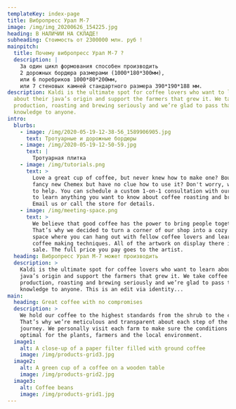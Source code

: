 ```yaml
---
templateKey: index-page
title: Вибропресс Урал М-7
image: /img/img_20200626_154225.jpg
heading: В НАЛИЧИИ НА СКЛАДЕ!
subheading: Стоимость от 2300000 млн. руб !
mainpitch:
  title: Почему вибропресс Урал М-7 ?
  description: |
    За один цикл формования способен производить 
    2 дорожных бордюра размерами (1000*180*300мм),
    или 6 поребриков 1000*80*200мм, 
    или 7 стеновых камней стандартного размера 390*190*188 мм.
description: Kaldi is the ultimate spot for coffee lovers who want to learn
  about their java’s origin and support the farmers that grew it. We take coffee
  production, roasting and brewing seriously and we’re glad to pass that
  knowledge to anyone.
intro:
  blurbs:
    - image: /img/2020-05-19-12-38-56_1589906905.jpg
      text: Тротуарные и дорожные бордюры
    - image: /img/2020-05-19-12-50-59.jpg
      text: |
        Тротуарная плитка
    - image: /img/tutorials.png
      text: >
        Love a great cup of coffee, but never knew how to make one? Bought a
        fancy new Chemex but have no clue how to use it? Don't worry, we’re here
        to help. You can schedule a custom 1-on-1 consultation with our baristas
        to learn anything you want to know about coffee roasting and brewing.
        Email us or call the store for details.
    - image: /img/meeting-space.png
      text: >
        We believe that good coffee has the power to bring people together.
        That’s why we decided to turn a corner of our shop into a cozy meeting
        space where you can hang out with fellow coffee lovers and learn about
        coffee making techniques. All of the artwork on display there is for
        sale. The full price you pay goes to the artist.
  heading: Вибропресс Урал М-7 может производить
  description: >
    Kaldi is the ultimate spot for coffee lovers who want to learn about their
    java’s origin and support the farmers that grew it. We take coffee
    production, roasting and brewing seriously and we’re glad to pass that
    knowledge to anyone. This is an edit via identity...
main:
  heading: Great coffee with no compromises
  description: >
    We hold our coffee to the highest standards from the shrub to the cup.
    That’s why we’re meticulous and transparent about each step of the coffee’s
    journey. We personally visit each farm to make sure the conditions are
    optimal for the plants, farmers and the local environment.
  image1:
    alt: A close-up of a paper filter filled with ground coffee
    image: /img/products-grid3.jpg
  image2:
    alt: A green cup of a coffee on a wooden table
    image: /img/products-grid2.jpg
  image3:
    alt: Coffee beans
    image: /img/products-grid1.jpg
---
```

